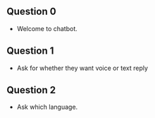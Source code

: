 ## Question 0
- Welcome to chatbot.  

## Question 1
- Ask for whether they want voice or text reply

## Question 2
- Ask which language.